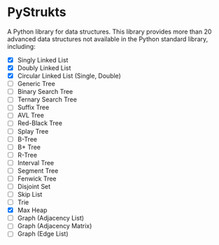# PyStrukts

A Python library for data structures. This library provides more than 20 advanced data structures not available in the Python standard library, including:

- [x] Singly Linked List
- [x] Doubly Linked List
- [x] Circular Linked List (Single, Double)
- [ ] Generic Tree
- [ ] Binary Search Tree
- [ ] Ternary Search Tree
- [ ] Suffix Tree
- [ ] AVL Tree
- [ ] Red-Black Tree
- [ ] Splay Tree
- [ ] B-Tree
- [ ] B+ Tree
- [ ] R-Tree
- [ ] Interval Tree
- [ ] Segment Tree
- [ ] Fenwick Tree
- [ ] Disjoint Set
- [ ] Skip List
- [ ] Trie
- [x] Max Heap
- [ ] Graph (Adjacency List)
- [ ] Graph (Adjacency Matrix)
- [ ] Graph (Edge List)
